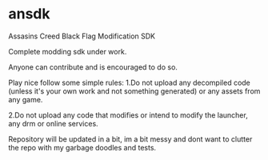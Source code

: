 # ansdk
Assasins Creed Black Flag Modification SDK 

Complete modding sdk under work.

Anyone can contribute and is encouraged to do so.

Play nice follow some simple rules:
1.Do not upload any decompiled code (unless it's your own work and not something generated) or any assets from any game. 

2.Do not upload any code that modifies or intend to modify the launcher, any drm or online services.

Repository will be updated in a bit, im a bit messy and dont want to clutter the repo with my garbage doodles and tests.
